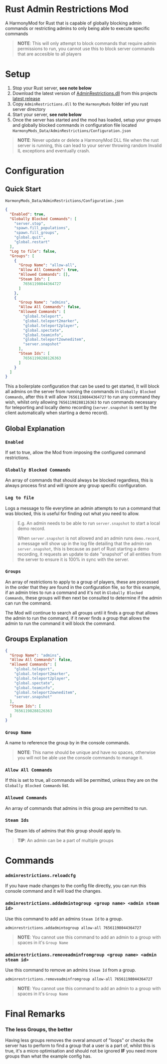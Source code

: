 # **Rust Admin Restrictions Mod**
A HarmonyMod for Rust that is capable of globally blocking admin commands or restricting admins to only being able to execute specific commands

> **NOTE**: This will only attempt to block commands that require admin permissions to run, you cannot use this to block server commands that are accesible to all players

# Setup
1. Stop your Rust server, **see note below**
2. Download the latest version of [AdminRestrictions.dll](https://github.com/Pinkstink-Rust/AdminRestrictions/releases/latest/download/AdminRestrictions.dll) from this projects [latest release](https://github.com/Pinkstink-Rust/AdminRestrictions/releases/latest)
3. Copy `AdminRestrictions.dll` to the `HarmonyMods` folder inf you rust server directory
4. Start your server, **see note below**
5. Once the server has started and the mod has loaded, setup your groups and globally blocked commands in configuration file located `HarmonyMods_Data/AdminRestrictions/Configuration.json`

 > **NOTE**: Never update or delete a HarmonyMod DLL file when the rust server is running, this can lead to your server throwing random Invalid IL exceptions and eventually crash.

 # Configuration
 ## Quick Start
 `HarmonyMods_Data/AdminRestrictions/Configuration.json`
```json
{
  "Enabled": true,
  "Globally Blocked Commands": [
    "server.stop",
    "spawn.fill_populations",
    "spawn.fill_groups",
    "global.quit",
    "global.restart"
  ],
  "Log to file": false,
  "Groups": [
    {
      "Group Name": "allow-all",
      "Allow All Commands": true,
      "Allowed Commands": [],
      "Steam Ids": [
        76561198044364727
      ]
    },
    {
      "Group Name": "admins",
      "Allow All Commands": false,
      "Allowed Commands": [
        "global.teleport",
        "global.teleport2marker",
        "global.teleport2player",
        "global.spectate",
        "global.teaminfo",
        "global.teleport2owneditem",
        "server.snapshot"
      ],
      "Steam Ids": [
        76561198288126363
      ]
    }
  ]
}
```

This a boilerplate configuration that can be used to get started, It will block all admins on the server from running the commands in `Globally Blocked Commands`, after this it will allow `76561198044364727` to run any command they wish, whilst only allowing `76561198288126363` to run commands necessary for teleporting and locally demo recording (`server.snapshot` is sent by the client automatically when starting a demo record).
## Global Explanation
### `Enabled`
If set to true, allow the Mod from imposing the configured command restrictions.

### `Globally Blocked Commands`
An array of commands that should always be blocked regardless, this is always process first and will ignore any group specific configuration.

### `Log to file`
Logs a message to file everytime an admin attempts to run a command that was blocked, this is useful for finding out what you need to allow.

> E.g. An admin needs to be able to run `server.snapshot` to start a local demo record.
> 
> When `server.snapshot` is not allowed and an admin runs `demo.record`, a message will show up in the log file detailing that the admin ran `server.snapshot`, this is because as part of Rust starting a demo recording, it requests an update to date "snapshot" of all entities from the server to ensure it is 100% in sync with the server.

### `Groups`
An array of restrictions to apply to a group of players, these are processed in the order that they are found in the configuration file, so for this example, if an admin tries to run a command and it's not in `Globally Blocked Commands`, these groups will then next be consulted to determine if the admin can run the command.

The Mod will continue to search all groups until it finds a group that allows the admin to run the command, if it never finds a group that allows the admin to run the command it will block the command.

## Groups Explanation
```json
{
  "Group Name": "admins",
  "Allow All Commands": false,
  "Allowed Commands": [
    "global.teleport",
    "global.teleport2marker",
    "global.teleport2player",
    "global.spectate",
    "global.teaminfo",
    "global.teleport2owneditem",
    "server.snapshot"
  ],
  "Steam Ids": [
    76561198288126363
  ]
}
```

### `Group Name`
A name to reference the group by in the console commands.

> **NOTE**: This name should be unique and have no spaces, otherwise you will not be able use the console commands to manage it.

### `Allow All Commands`
If this is set to true, all commands will be permitted, unless they are on the `Globally Blocked Commands` list.

### `Allowed Commands`
An array of commands that admins in this group are permitted to run.

### `Steam Ids`
The Steam Ids of admins that this group should apply to.

> **TIP**: An admin can be a part of multiple groups

# Commands
### `adminrestrictions.reloadcfg`
If you have made changes to the config file directly, you can run this console command and it will load the changes.

### `adminrestrictions.addadmintogroup <group name> <admin steam id>`
Use this command to add an admins `Steam Id` to a group.

`adminrestrictions.addadmintogroup allow-all 76561198044364727`
> **NOTE**: You cannot use this command to add an admin to a group with spaces in it's `Group Name`

### `adminrestrictions.removeadminfromgroup <group name> <admin steam id>`
Use this command to remove an admins `Steam Id` from a group.

`adminrestrictions.removeadminfromgroup allow-all 76561198044364727`
> **NOTE**: You cannot use this command to add an admin to a group with spaces in it's `Group Name`

# Final Remarks
### The less Groups, the better
Having less groups removes the overal amount of "loops" or checks the server has to perform to find a group that a user is a part of, whilst this is true, it's a micro optimisation and should not be ignored **IF** you need more groups than what the example config has.